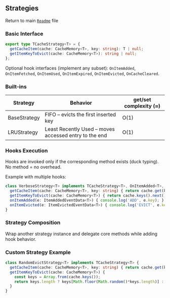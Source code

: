 ## Strategies

Return to main [`Readme`](./../../Readme.md) file

### Basic Interface
```ts
export type TCacheStrategy<T> = {
  getCacheItem(cache: CacheMemory<T>, key: string): T | null;
  getItemKeyToEvict(cache: CacheMemory<T>): string | null;
};
```

Optional hook interfaces (implement any subset):
`OnItemAdded`, `OnItemFetched`, `OnItemUsed`, `OnItemExpired`, `OnItemEvicted`, `OnCacheCleared`.

### Built‑ins
| Strategy | Behavior | get/set complexity (≈) |
|----------|----------|------------------------|
| BaseStrategy | FIFO – evicts the first inserted key | O(1) |
| LRUStrategy | Least Recently Used – moves accessed entry to the end | O(1) |

### Hooks Execution
Hooks are invoked only if the corresponding method exists (duck typing). No method = no overhead.

Example with multiple hooks:
```ts
class VerboseStrategy<T> implements TCacheStrategy<T>, OnItemAdded<T>, OnItemEvicted<T> {
  getCacheItem(cache: CacheMemory<T>, key: string) { return cache.get(key)?.value ?? null; }
  getItemKeyToEvict(cache: CacheMemory<T>) { return cache.keys().next().value || null; }
  onItemAdded(e: ItemAddedEventData<T>) { console.log('ADD', e.key); }
  onItemEvicted(e: ItemEvictedEventData<T>) { console.log('EVICT', e.key); }
}
```

### Strategy Composition
Wrap another strategy instance and delegate core methods while adding hook behavior.

### Custom Strategy Example
```ts
class RandomEvictStrategy<T> implements TCacheStrategy<T> {
  getCacheItem(cache: CacheMemory<T>, key: string) { return cache.get(key)?.value ?? null; }
  getItemKeyToEvict(cache: CacheMemory<T>) {
    const keys = Array.from(cache.keys());
    return keys.length ? keys[Math.floor(Math.random()*keys.length)] : null;
  }
}
```